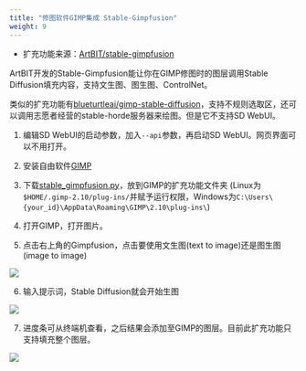 ```yaml
---
title: "修图软件GIMP集成 Stable-Gimpfusion"
weight: 9
---
```


- 扩充功能来源：[ArtBIT/stable-gimpfusion](https://github.com/ArtBIT/stable-gimpfusion)

ArtBIT开发的Stable-Gimpfusion能让你在GIMP修图时的图层调用Stable Diffusion填充内容，支持文生图、图生图、ControlNet。

类似的扩充功能有[blueturtleai/gimp-stable-diffusion](https://github.com/blueturtleai/gimp-stable-diffusion)，支持不规则选取区，还可以调用志愿者经营的stable-horde服务器来绘图。但是它不支持SD WebUI。

1. 编辑SD WebUI的启动参数，加入`--api`参数，再启动SD WebUI。网页界面可以不用打开。

2. 安装自由软件[GIMP](https://www.gimp.org/)

3. 下载[stable_gimpfusion.py](https://raw.githubusercontent.com/ArtBIT/stable-gimpfusion/main/stable_gimpfusion.py)，放到GIMP的扩充功能文件夹 (Linux为`$HOME/.gimp-2.10/plug-ins/`并赋予运行权限，Windows为`C:\Users\{your_id}\AppData\Roaming\GIMP\2.10\plug-ins\`)

4. 打开GIMP，打开图片。

5. 点击右上角的Gimpfusion，点击要使用文生图(text to image)还是图生图(image to image)

![](../../../images/stable-gimpfusion-1.webp)

6. 输入提示词，Stable Diffusion就会开始生图

![](../../../images/stable-gimpfusion-2.webp)

7. 进度条可从终端机查看，之后结果会添加至GIMP的图层。目前此扩充功能只支持填充整个图层。

![](../../../images/stable-gimpfusion-3.webp)
